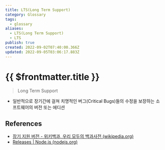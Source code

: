 ```yaml
---
title: LTS(Long Term Support)
category: Glossary
tags:
  - glossary
aliases:
  - LTS(Long Term Support)
  - LTS
publish: true
created: 2022-09-02T07:40:00.366Z
updated: 2022-09-05T03:06:17.883Z
---
```


# {{ $frontmatter.title }}

> Long Term Support

- 일반적으로 장기간에 걸쳐 치명적인 버그(Critical Bugs)들의 수정을 보장하는 소프트웨어의 버전 또는 에디션

## References

- [장기 지원 버전 - 위키백과, 우리 모두의 백과사전 (wikipedia.org)](https://ko.wikipedia.org/wiki/%EC%9E%A5%EA%B8%B0_%EC%A7%80%EC%9B%90_%EB%B2%84%EC%A0%84)
- [Releases | Node.js (nodejs.org)](https://nodejs.org/en/about/releases/)
